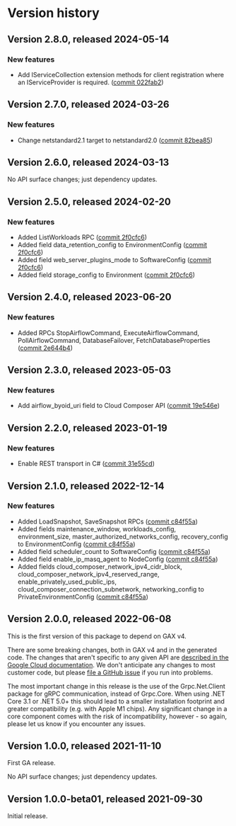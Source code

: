 # Version history

## Version 2.8.0, released 2024-05-14

### New features

- Add IServiceCollection extension methods for client registration where an IServiceProvider is required. ([commit 022fab2](https://github.com/googleapis/google-cloud-dotnet/commit/022fab203f28fb9c608972af7f8b83f571ae5694))

## Version 2.7.0, released 2024-03-26

### New features

- Change netstandard2.1 target to netstandard2.0 ([commit 82bea85](https://github.com/googleapis/google-cloud-dotnet/commit/82bea850661975b9750ac30753528cc9d2e05240))

## Version 2.6.0, released 2024-03-13

No API surface changes; just dependency updates.

## Version 2.5.0, released 2024-02-20

### New features

- Added ListWorkloads RPC ([commit 2f0cfc6](https://github.com/googleapis/google-cloud-dotnet/commit/2f0cfc682d783c0629519bda7c3706ff1c271ea0))
- Added field data_retention_config to EnvironmentConfig ([commit 2f0cfc6](https://github.com/googleapis/google-cloud-dotnet/commit/2f0cfc682d783c0629519bda7c3706ff1c271ea0))
- Added field web_server_plugins_mode to SoftwareConfig ([commit 2f0cfc6](https://github.com/googleapis/google-cloud-dotnet/commit/2f0cfc682d783c0629519bda7c3706ff1c271ea0))
- Added field storage_config to Environment ([commit 2f0cfc6](https://github.com/googleapis/google-cloud-dotnet/commit/2f0cfc682d783c0629519bda7c3706ff1c271ea0))

## Version 2.4.0, released 2023-06-20

### New features

- Added RPCs StopAirflowCommand, ExecuteAirflowCommand, PollAirflowCommand, DatabaseFailover, FetchDatabaseProperties ([commit 2e644b4](https://github.com/googleapis/google-cloud-dotnet/commit/2e644b42c98e20244cf95921f1ef074a4f469b42))

## Version 2.3.0, released 2023-05-03

### New features

- Add airflow_byoid_uri field to Cloud Composer API ([commit 19e546e](https://github.com/googleapis/google-cloud-dotnet/commit/19e546e093540a297e017b1f9bf1d9e6e4f1e8ec))

## Version 2.2.0, released 2023-01-19

### New features

- Enable REST transport in C# ([commit 31e55cd](https://github.com/googleapis/google-cloud-dotnet/commit/31e55cdbafe12bfae68e28a75a1b75ceb445684f))

## Version 2.1.0, released 2022-12-14

### New features

- Added LoadSnapshot, SaveSnapshot RPCs ([commit c84f55a](https://github.com/googleapis/google-cloud-dotnet/commit/c84f55a6901a487e1f9494ac73a7ce0dcaf9dfa4))
- Added fields maintenance_window, workloads_config, environment_size, master_authorized_networks_config, recovery_config to EnvironmentConfig ([commit c84f55a](https://github.com/googleapis/google-cloud-dotnet/commit/c84f55a6901a487e1f9494ac73a7ce0dcaf9dfa4))
- Added field scheduler_count to SoftwareConfig ([commit c84f55a](https://github.com/googleapis/google-cloud-dotnet/commit/c84f55a6901a487e1f9494ac73a7ce0dcaf9dfa4))
- Added field enable_ip_masq_agent to NodeConfig ([commit c84f55a](https://github.com/googleapis/google-cloud-dotnet/commit/c84f55a6901a487e1f9494ac73a7ce0dcaf9dfa4))
- Added fields cloud_composer_network_ipv4_cidr_block, cloud_composer_network_ipv4_reserved_range, enable_privately_used_public_ips, cloud_composer_connection_subnetwork, networking_config to PrivateEnvironmentConfig ([commit c84f55a](https://github.com/googleapis/google-cloud-dotnet/commit/c84f55a6901a487e1f9494ac73a7ce0dcaf9dfa4))

## Version 2.0.0, released 2022-06-08

This is the first version of this package to depend on GAX v4.

There are some breaking changes, both in GAX v4 and in the generated
code. The changes that aren't specific to any given API are [described in the Google Cloud
documentation](https://cloud.google.com/dotnet/docs/reference/help/breaking-gax4).
We don't anticipate any changes to most customer code, but please [file a
GitHub issue](https://github.com/googleapis/google-cloud-dotnet/issues/new/choose)
if you run into problems.

The most important change in this release is the use of the Grpc.Net.Client package
for gRPC communication, instead of Grpc.Core. When using .NET Core 3.1 or .NET 5.0+
this should lead to a smaller installation footprint and greater compatibility (e.g.
with Apple M1 chips). Any significant change in a core component comes with the risk
of incompatibility, however - so again, please let us know if you encounter any
issues.


## Version 1.0.0, released 2021-11-10

First GA release.

No API surface changes; just dependency updates.

## Version 1.0.0-beta01, released 2021-09-30

Initial release.
